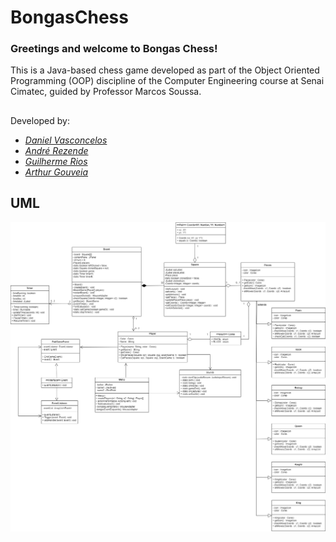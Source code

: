 # BongasChess

### Greetings and welcome to Bongas Chess!

This is a Java-based chess game developed as part of the Object Oriented Programming (OOP) discipline of the Computer Engineering course at Senai Cimatec, guided by Professor Marcos Soussa.

##


Developed by:

- _[Daniel Vasconcelos](https://github.com/danbasco)_
- _[André Rezende](https://github.com/Andre-D-Rez)_
- _[Guilherme Rios](https://github.com/guilhermerios21)_
- _[Arthur Gouveia](https://github.com/ArtsGG)_




## UML


![UML](UMLChess.png)